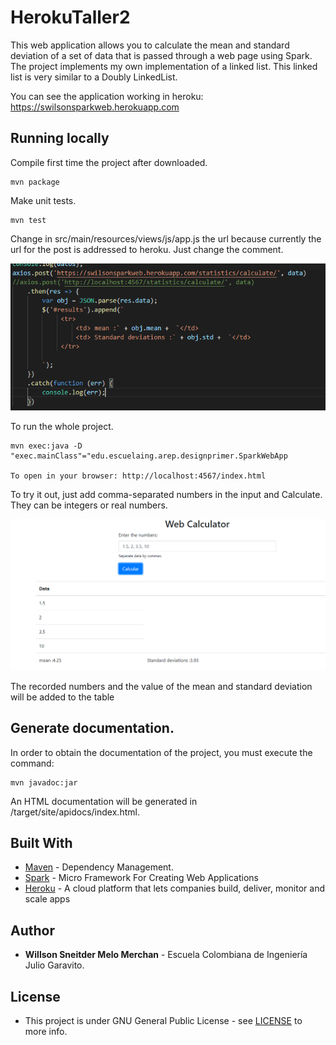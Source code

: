 # HerokuTaller2

This web application allows you to calculate the mean and standard deviation of a set of data that is passed through a web page using Spark. The project implements my own implementation of a linked list. This linked list is very similar to a Doubly LinkedList.

You can see the application working in heroku:
https://swilsonsparkweb.herokuapp.com

## Running locally

Compile first time the project after downloaded.

    mvn package

Make unit tests.

    mvn test

Change in src/main/resources/views/js/app.js the url because currently the url for the post is addressed to heroku.
Just change the comment.

   ![UrlPost](https://github.com/swilsonmelo/HerokuTaller2/blob/master/resources/imgs/postUrl.PNG)


To run the whole project.

    mvn exec:java -D "exec.mainClass"="edu.escuelaing.arep.designprimer.SparkWebApp
    
    To open in your browser: http://localhost:4567/index.html
    
To try it out, just add comma-separated numbers in the input and Calculate. They can be integers or real numbers.

   ![UrlPost](https://github.com/swilsonmelo/HerokuTaller2/blob/master/resources/imgs/use.PNG)

   The recorded numbers and the value of the mean and standard deviation will be added to the table

## Generate documentation.

In order to obtain the documentation of the project, you must execute the command:

    mvn javadoc:jar

An HTML documentation will be generated in /target/site/apidocs/index.html.

## Built With

* [Maven](https://maven.apache.org/) - Dependency Management.
* [Spark](http://sparkjava.com/) - Micro Framework For Creating Web Applications
* [Heroku](https://www.heroku.com/) - A cloud platform that lets companies build, deliver, monitor and scale apps

## Author

* **Willson Sneitder Melo Merchan** - Escuela Colombiana de Ingeniería Julio Garavito.

## License

* This project is under GNU General Public License - see [LICENSE](https://github.com/swilsonmelo/HerokuTaller2/blob/master/LICENSE) to more info.

